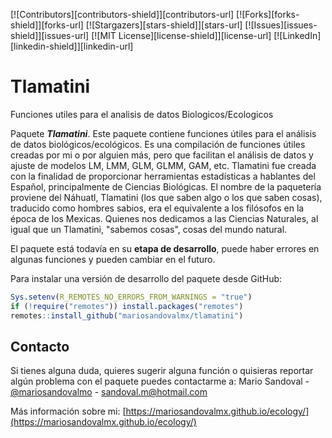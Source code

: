 [![Contributors][contributors-shield]][contributors-url]
[![Forks][forks-shield]][forks-url]
[![Stargazers][stars-shield]][stars-url]
[![Issues][issues-shield]][issues-url]
[![MIT License][license-shield]][license-url]
[![LinkedIn][linkedin-shield]][linkedin-url]



# Tlamatini
Funciones utiles para el analisis de datos Biologicos/Ecologicos

Paquete ***Tlamatini***. Este paquete contiene funciones útiles para el análisis de datos biológicos/ecológicos. 
Es una compilación de funciones útiles creadas por mi o por alguien más, pero que facilitan el análisis de datos y ajuste de modelos LM, LMM, GLM, GLMM, GAM, etc. 
Tlamatini fue creada con la finalidad de proporcionar herramientas estadísticas a hablantes del Español, principalmente de Ciencias Biológicas. 
El nombre de la paquetería proviene del Náhuatl, Tlamatini (los que saben algo o los que saben cosas), traducido como hombres sabios, era el equivalente a los filósofos 
en la época de los Mexicas. Quienes nos dedicamos a las Ciencias Naturales, al igual que un Tlamatini, "sabemos cosas", cosas del mundo natural. 

El paquete está todavía en su **etapa de desarrollo**, puede haber errores en algunas funciones y pueden cambiar en el futuro.

Para instalar una versión de desarrollo del paquete desde GitHub:


<!-- ## Install package -->

<!-- To install a released version of the package from *CRAN*: -->

<!-- ```{r, eval=FALSE} -->

<!-- install.packages("tlamatini") -->

<!-- ``` -->



``` r
Sys.setenv(R_REMOTES_NO_ERRORS_FROM_WARNINGS = "true")
if (!require("remotes")) install.packages("remotes")
remotes::install_github("mariosandovalmx/tlamatini")
```

<!-- *** -->

<!-- CONTACTO -->
## Contacto

Si tienes alguna duda, quieres sugerir alguna función o quisieras reportar algún problema con el paquete puedes contactarme a:
Mario Sandoval - [@mariosandovalmo](https://twitter.com/mariosandovalmo) - sandoval.m@hotmail.com

Más información sobre mi: [https://mariosandovalmx.github.io/ecology/](https://mariosandovalmx.github.io/ecology/)
